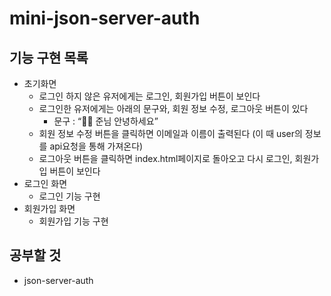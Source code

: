 # mini-json-server-auth

## 기능 구현 목록

- 초기화면
  - 로그인 하지 않은 유저에게는 로그인, 회원가입 버튼이 보인다
  - 로그인한 유저에게는 아래의 문구와, 회원 정보 수정, 로그아웃 버튼이 있다
    - 문구 : “👋🏼 준님 안녕하세요”
  - 회원 정보 수정 버튼을 클릭하면 이메일과 이름이 출력된다 (이 때 user의 정보를 api요청을 통해 가져온다)
  - 로그아웃 버튼을 클릭하면 index.html페이지로 돌아오고 다시 로그인, 회원가입 버튼이 보인다
- 로그인 화면
  - 로그인 기능 구현
- 회원가입 화면
  - 회원가입 기능 구현

## 공부할 것

- json-server-auth
